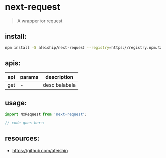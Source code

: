 # next-request
> A wrapper for request

## install:
```bash
npm install -S afeiship/next-request --registry=https://registry.npm.taobao.org
```

## apis:
| api | params | description   |
|-----|--------|---------------|
| get | -      | desc balabala |

## usage:
```js
import NxRequest from 'next-request';

// code goes here:
```

## resources:
- https://github.com/afeiship
